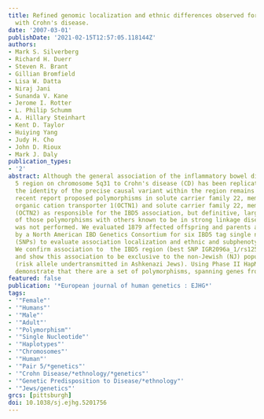 ```yaml
---
title: Refined genomic localization and ethnic differences observed for the IBD5 association
  with Crohn's disease.
date: '2007-03-01'
publishDate: '2021-02-15T12:57:05.118144Z'
authors:
- Mark S. Silverberg
- Richard H. Duerr
- Steven R. Brant
- Gillian Bromfield
- Lisa W. Datta
- Niraj Jani
- Sunanda V. Kane
- Jerome I. Rotter
- L. Philip Schumm
- A. Hillary Steinhart
- Kent D. Taylor
- Huiying Yang
- Judy H. Cho
- John D. Rioux
- Mark J. Daly
publication_types:
- '2'
abstract: Although the general association of the inflammatory bowel disease (IBD)
  5 region on chromosome 5q31 to Crohn's disease (CD) has been replicated repeatedly,
  the identity of the precise causal variant within the region remains unknown. A
  recent report proposed polymorphisms in solute carrier family 22, member 4 (SLC22A4)
  organic cation transporter 1(OCTN1) and solute carrier family 22, member 5 (SLC22A5)
  (OCTN2) as responsible for the IBD5 association, but definitive, large-sample comparison
  of those polymorphisms with others known to be in strong linkage disequilibrium
  was not performed. We evaluated 1879 affected offspring and parents ascertained
  by a North American IBD Genetics Consortium for six IBD5 tag single nucleotide polymorphisms
  (SNPs) to evaluate association localization and ethnic and subphenotypic specificity.
  We confirm association to  the IBD5 region (best SNP IGR2096a_1/rs12521868, Ptextless0.0005)
  and show this association to be exclusive to the non-Jewish (NJ) population (P=0.00005)
  (risk allele undertransmitted in Ashkenazi Jews). Using Phase II HapMap data, we
  demonstrate that there are a set of polymorphisms, spanning genes from prolyl
featured: false
publication: '*European journal of human genetics : EJHG*'
tags:
- '"Female"'
- '"Humans"'
- '"Male"'
- '"Adult"'
- '"Polymorphism"'
- '"Single Nucleotide"'
- '"Haplotypes"'
- '"Chromosomes"'
- '"Human"'
- '"Pair 5/*genetics"'
- '"Crohn Disease/*ethnology/*genetics"'
- '"Genetic Predisposition to Disease/*ethnology"'
- '"Jews/genetics"'
grcs: [pittsburgh]
doi: 10.1038/sj.ejhg.5201756
---
```


